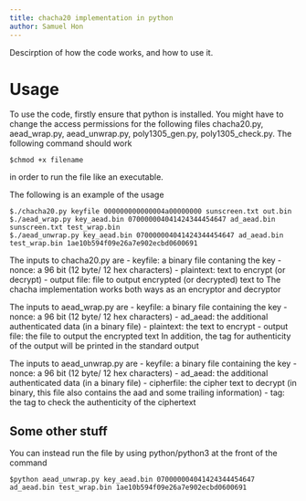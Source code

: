 ```yaml
---
title: chacha20 implementation in python
author: Samuel Hon
---
```


Descirption of how the code works, and how to use it.

# Usage
To use the code, firstly ensure that python is installed.
You might have to change the access permissions for the following files
chacha20.py, aead_wrap.py, aead_unwrap.py, poly1305_gen.py, poly1305_check.py.
The following command should work
```
$chmod +x filename
```
in order to run the file like an executable.

The following is an example of the usage
```
$./chacha20.py keyfile 000000000000004a00000000 sunscreen.txt out.bin
$./aead_wrap.py key_aead.bin 070000004041424344454647 ad_aead.bin sunscreen.txt test_wrap.bin
$./aead_unwrap.py key_aead.bin 070000004041424344454647 ad_aead.bin test_wrap.bin 1ae10b594f09e26a7e902ecbd0600691
```
The inputs to chacha20.py are 
    - keyfile: a binary file contaning the key
    - nonce: a 96 bit (12 byte/ 12 hex characters)
    - plaintext: text to encrypt (or decrypt)
    - output file: file to output encrypted (or decrypted) text to
The chacha implementation works both ways as an encryptor and decryptor

The inputs to aead_wrap.py are
    - keyfile: a binary file containing the key
    - nonce: a 96 bit (12 byte/ 12 hex characters)
    - ad_aead: the additional authenticated data (in a binary file)
    - plaintext: the text to encrypt
    - output file: the file to output the encrypted text
In addition, the tag for authenticity of the output will be printed in the standard output

The inputs to aead_unwrap.py are
    - keyfile: a binary file containing the key
    - nonce: a 96 bit (12 byte/ 12 hex characters)
    - ad_aead: the additional authenticated data (in a binary file)
    - cipherfile: the cipher text to decrypt (in binary, this file also contains the aad and some trailing information)
    - tag: the tag to check the authenticity of the ciphertext

## Some other stuff
You can instead run the file by using python/python3 at the front of the command
```
$python aead_unwrap.py key_aead.bin 070000004041424344454647 ad_aead.bin test_wrap.bin 1ae10b594f09e26a7e902ecbd0600691
```